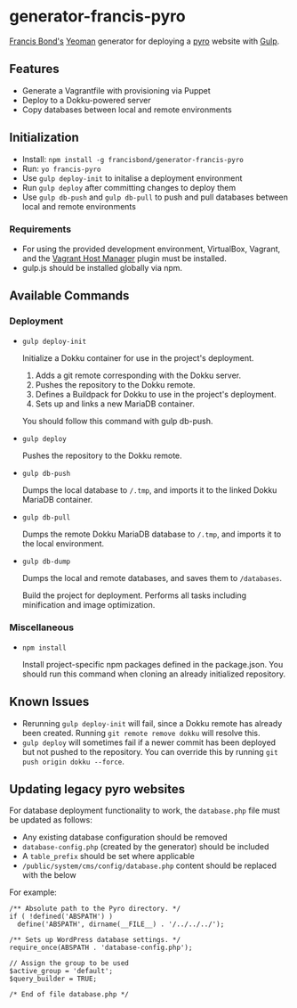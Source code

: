 generator-francis-pyro
===========================

[Francis Bond's](http://francisbond.com) [Yeoman](http://yeoman.io) generator for deploying a [pyro](http://pyro.org) website with [Gulp](http://gulpjs.com/).

## Features

* Generate a Vagrantfile with provisioning via Puppet
* Deploy to a Dokku-powered server
* Copy databases between local and remote environments

## Initialization

* Install: `npm install -g francisbond/generator-francis-pyro`
* Run: `yo francis-pyro`
* Use `gulp deploy-init` to initalise a deployment environment
* Run `gulp deploy` after committing changes to deploy them
* Use `gulp db-push` and `gulp db-pull` to push and pull databases between local and remote environments

### Requirements
* For using the provided development environment, VirtualBox, Vagrant, and the [Vagrant Host Manager](https://github.com/smdahlen/vagrant-hostmanager) plugin must be installed.
* gulp.js should be installed globally via npm.

## Available Commands

### Deployment

* `gulp deploy-init`

  Initialize a Dokku container for use in the project's deployment.

  1. Adds a git remote corresponding with the Dokku server.
  2. Pushes the repository to the Dokku remote.
  3. Defines a Buildpack for Dokku to use in the project's deployment.
  4. Sets up and links a new MariaDB container.

  You should follow this command with gulp db-push.

* `gulp deploy`

  Pushes the repository to the Dokku remote.

* `gulp db-push`

  Dumps the local database to `/.tmp`, and imports it to the linked Dokku MariaDB container.

* `gulp db-pull`

  Dumps the remote Dokku MariaDB database to `/.tmp`, and imports it to the local environment.

* `gulp db-dump`

  Dumps the local and remote databases, and saves them to `/databases`.


  Build the project for deployment. Performs all tasks including minification and image optimization.

### Miscellaneous

* `npm install`

  Install project-specific npm packages defined in the package.json. You should run this command when cloning an already initialized repository.

## Known Issues

* Rerunning `gulp deploy-init` will fail, since a Dokku remote has already been created. Running `git remote remove dokku` will resolve this.
* `gulp deploy` will sometimes fail if a newer commit has been deployed but not pushed to the repository. You can override this by running `git push origin dokku --force`.

## Updating legacy pyro websites

For database deployment functionality to work, the `database.php` file must be updated as follows:

* Any existing database configuration should be removed
* `database-config.php` (created by the generator) should be included
* A `table_prefix` should be set where applicable
* `/public/system/cms/config/database.php` content should be replaced with the below

For example:

```
/** Absolute path to the Pyro directory. */
if ( !defined('ABSPATH') )
  define('ABSPATH', dirname(__FILE__) . '/../../../');

/** Sets up WordPress database settings. */
require_once(ABSPATH . 'database-config.php');

// Assign the group to be used
$active_group = 'default';
$query_builder = TRUE;

/* End of file database.php */
```

